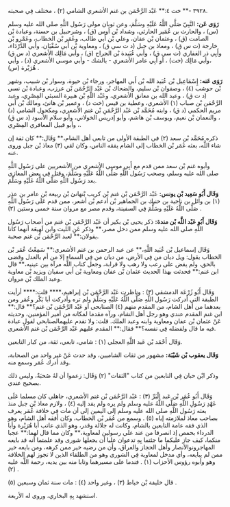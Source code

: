 ٣٩٢٨ -** خت ٤:** عَبْد الرَّحْمَن بن غنم الأشعري الشامي (٢) ، مختلف فِي صحبته.

**رَوَى عَن:** النَّبِيّ صَلَّى اللَّهُ عَلَيْهِ وسَلَّمَ، وعن ثوبان مولى رَسُول اللَّهِ صلى الله عليه وسلم (س) ، والحارث بن عُمَير الحارثي، وشداد بْن أوس (ق) ، وشرحبيل بن حسنة، وعبادة بْن الصامت (ق) ، وعثمان بْن عفان، وعلي بْن أَبي طالب، وعُمَر بْن الخطاب، وعَمْرو بْن خارجة (ت س ق) ، ومعاذ بن جبل (د ت سي ق) ، ومعاوية بْن أَبي سُفْيَان، وأَبي الدَّرْدَاء، وأَبِي ذر الغفاري (ت سي ق) ، وأبي عُبَيدة بْن الجراح (ق) ، وأبي مَالِك الأشعري (د س ق) ،وأبي مَالِك (خت) ، أو أَبِي عامر الأشعري - بالشك - وأبي موسى الأشعري (د) ، وأبي هُرَيْرة (س) .

**رَوَى عَنه:** إِسْمَاعِيل بْن عُبَيد الله بْن أَبي المهاجر، ورجاء بْن حيوة، وسوار بْن شبيب، وشهر بْن حوشب (٤) ، وصفوان بْن سليم، والضحاك بْن عَبْد الرَّحْمَن بْن عرزب، وعبادة بْن نسي (د ت ق) ، وعبد الله بن معانق الأشعري، وعَبْد اللَّهِ بْن هبيرة السبئي المِصْرِي، وعبد الرَّحْمَن بْن صباب (١) الأشعري، وعطية بن قيس (خت د) ، وعمير بْن هانئ، ومالك بْن أَبي مريم الحكمي (د ق) ، وابنه مُحَمَّد بْن عَبْد الرَّحْمَنِ بْن غنم الأشعري، ومكحول الشامي (د) ، والنعمان بْن نعيم، ويوسف بْن هاشم، وأبو إدريس الخولاني، وأبو سلام الأسود (د س ق) ، وأبو قبيل المعافري المِصْرِي.

ذكره مُحَمَّد بْن سعد (٢) في الطبقة الأولى من تابعي أهل الشام،** وَقَال:** كان ثقة إن شاء اللَّه، بعثه عُمَر بْن الخطاب إلى الشام يفقه الناس، وكان لقي (٣) معاذ بْن جبل وروى عنه.

وأبوه غنم بْن سعد ممن قدم مع أَبِي موسى الأشعري من الأشعريين على رَسُول اللَّهِ صلى الله عليه وسلم، وصحب رَسُول اللَّهِ صَلَّى اللَّهُ عَلَيْهِ وسَلَّمَ، وقتل فِي بعض المغازي بعد رَسُول اللَّهِ صَلَّى اللَّهُ عَلَيْهِ وسَلَّمَ.

**وَقَال أَبُو سَعِيد بْن يونس:** عَبْد الرَّحْمَن بْن غنم بْن كريب بْنهانئ بْن ربيعة بْن عامر بن عذر (١) بن وائل بن ناجية بن حنيك بن الجماهير بْن أدعم بْن أشعر، ممن قدم عَلَى رَسُول اللَّهِ صَلَّى اللَّهُ عَلَيْهِ وسَلَّمَ فِي السفينة، وقدم مصر مع مروان سنة خمس وستين (٢) .

**وَقَال أَبُو عَبْد اللَّه بْن مندة:** ذكر يحيى بْن بكير أن عَبْد الرَّحْمَن بْن غنم من أصحاب رَسُول اللَّهِ صلى الله عليه وسلم ممن دخل مصر،** وذكر عَنِ الليث وابن لَهِيعَة أنهما كانا يقولان:** لعبد الرَّحْمَن بْن غنم صحبة.

وَقَال إسماعيل بْن عُبَيد اللَّهِ،** عن عبد الرحمن بن غنم الأشعري:** سَمِعْتُ عُمَر بْن الخطاب يقول: ويل ديان من فِي الأرض، من ديان من فِي السماء إلا من أم بالعدل وقضى بالحق، ولم يقض على رعب ولا رهب ولا قرابة، وجعل كتاب اللَّه مرآة بين عينيه،** قال ابن غنم:** فحدثت بهذا الحديث عثمان بْن عفان ومعاوية بْن أَبي سفيان ويزيد بْن معاوية وعبد الملك بْن مروان.

وَقَال أَبُو زُرْعَة الدمشقي (٣) : وناظرت عَبْد الرَّحْمَن بْن إبراهيم،**** قلت:**** أرأيت الطبقة التي أدركت رَسُول اللَّهِ صَلَّى اللَّهُ عَلَيْهِ وسَلَّمَ ولم تره وأدركت أبا بَكْر وعُمَر ومن بعدهما من أهل الشام، من المقدم منهم (٤) الصنابحي أو عَبْد الرَّحْمَن بْن غنم؟** قال:** ابن غنم المقدم عندي وهو رجل أهل الشام، ورآه مقدما لمكانه من أمير المؤمنين، وحديثه عَنْ عثمان بْن عفان ومعاوية وابنه وعبد الملك. قلت: ولا تقدم عليهمالصنابحي لقول عبادة فيه ما قال ولفضله فِي نفسه؟** فقال:** المقدم عليهم عَبْد الرَّحْمَن بْن غنم الأشعري.

وَقَال أَحْمَد بْن عَبد اللَّهِ العجلي (١) : شامي، تابعي، ثقة، من كبار التابعين.

**وَقَال يعقوب بْن شَيْبَة:** مشهور من ثقات الشاميين، وقد حدث عَنْ غير واحد من الصحابة، وقد أدرك عُمَر وسمع منه.

وذكر ابْن حبان فِي التابعين من كتاب "الثقات" (٢) وَقَال: زعموا أن لهُ صُحبَةٌ، وليس ذلك بصحيح عندي.

وَقَال أَبُو عُمَر بْن عَبد الْبَرِّ (٣) : عَبْد الرَّحْمَن بْن غنم الأشعري، جاهلي كان مسلما عَلَى عَهْدِ رَسُولِ اللَّهِ صَلَّى اللَّهُ عليه وسلم ولم يره ولم يفد إليه (٤) ، ولازم معاذ بْن جبل منذ بعثه رَسُول اللَّهِ صلى الله عليه وسلم إلى اليمين إلى أن مات فِي خلافة عُمَر يعرف بصاحب معاذ لملازمته إياه (٥) . وسمع من عُمَر بْن الخطاب، وكان أفقه أهل الشام، وهو الذي فقه عامة التابعين بالشام، وكانت له جلالة وقدر، وهو الذي عاتب أبا هُرَيْرة وأبا الدرداء بحمص إذ انصرفا من عند علي رسولين لمعاوية،** وكان مما قال لهما:** عجبا منكما، كيف جاز عليكما ما جئتما بِهِ تدعوان عليا أن يجعلها شورى وقد علمتما أنه قد بايعه المهاجرونوالأنصار وأهل الحجاز والعراق، وأن من رضيه خير ممن كرهه، ومن بايعه خير ممن لم يبايعه، وأي مدخل لمعاوية فِي الشورى وهو من الطلقاء الذين لا تجوز لهم الخلافة وهو وأبوه رؤوس الأحزاب (١) . فندما على مسيرهما وتابا منه بين يديه، رحمة اللَّه عليه (٢) .

قال خليفة بْن خياط (٣) ، وغير واحد (٤) : مات سنة ثمان وسبعين (٥) .

استشهد بِهِ البخاري، وروى له الأربعة.